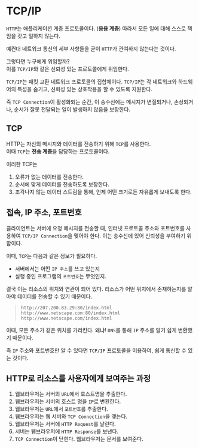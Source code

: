 # TCP/IP

`HTTP`는 애플리케이션 계층 프로토콜이다. (**응용 계층**)
따라서 모든 일에 대해 스스로 책임을 갖고 일하지 않는다.  

예컨대 네트워크 통신의 세부 사항들을 굳이 `HTTP`가 관여하지 않는다는 것이다.

그렇다면 누구에게 위임할까?  
이를 `TCP/IP`와 같은 신뢰성 있는 프로토콜에게 위임한다.

`TCP/IP`는 패킷 교환 네트워크 프로토콜의 집합체이다. `TCP/IP`는 각 네트워크와 하드웨어의 특성을 숨기고, 신뢰성 있는 상호작용을 할 수 있도록 지원한다.

즉 `TCP Connection`이 활성화되는 순간, 이 송수신에는 메시지가 변질되거나, 손상되거나, 순서가 잘못 전달되는 일이 발생하지 않음을 보장한다.

## TCP

HTTP는 자신의 메시지와 데이터를 전송하기 위해 `TCP`를 사용한다.  
이때 `TCP`는 **전송 계층**을 담당하는 프로토콜이다.

이러한 TCP는 

1. 오류가 없는 데이터를 전송한다. 
2. 순서에 맞게 데이터를 전송하도록 보장한다. 
3. 조각나지 않는 데이터 스트림을 통해, 언제 어떤 크기로든 자유롭게 보내도록 한다.

## 접속, IP 주소, 포트번호

클라이언트는 서버에 요청 메시지를 전송할 때, 인터넷 프로토콜 주소와 포트번호를 사용하여 `TCP/IP Connection`을 맺어야 한다. 이는 송수신에 있어 신뢰성을 부여하기 위함이다.

이때, `TCP`는 다음과 같은 정보가 필요하다.

+ 서버에서는 어떤 `IP 주소`를 쓰고 있는지
+ 실행 중인 프로그램의 `포트번호`는 무엇인지.

결국 이는 리소스의 위치와 연관이 되어 있다. 리소스가 어떤 위치에서 존재하는지를 알아야 데이터를 전송할 수 있기 때문이다.

> `http://207.200.83.29:80/index.html`
> `http://www.netscape.com:80/index.html`
> `http://www.netscape.com/index.html`

이때, 모든 주소가 같은 위치를 가리킨다. 왜냐! `DNS`를 통해 `IP` 주소를 알기 쉽게 변환했기 때문이다.

즉 `IP` 주소와 포트번호만 알 수 있다면 `TCP/IP` 프로토콜을 이용하여, 쉽게 통신할 수 있는 것이다. 

## HTTP로 리소스를 사용자에게 보여주는 과정

1. 웹브라우저는 서버의 `URL`에서 호스트명을 추출한다.
2. 웹브라우저는 서버의 호스트 명을 `IP`로 변환한다.
3. 웹브라우저는 `URL`에서 `포트번호`를 추출한다.
4. 웹브라우저는 웹 서버와 `TCP Connection`을 맺는다. 
5. 웹브라우저는 서버에 `HTTP Request`를 날린다.
6. 서버는 웹브라우저에 `HTTP Response`를 보낸다.
7. `TCP Connection`이 닫힌다. 웹브라우저는 문서를 보여준다.
